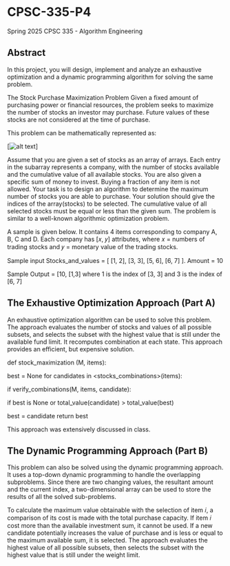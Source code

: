 # CPSC-335-P4

Spring 2025 CPSC 335 - Algorithm Engineering
## Abstract
In this project, you will design, implement and analyze an exhaustive optimization and a dynamic programming algorithm for solving the same problem.

The Stock Purchase Maximization Problem
Given a fixed amount of purchasing power or financial resources, the problem seeks to maximize the number of stocks an investor may purchase. Future values of these stocks are not considered at the time of purchase.

This problem can be mathematically represented as:

[![alt text](<Screenshot 2025-04-21 at 5.50.18 PM.png>)]

Assume that you are given a set of stocks as an array of arrays. Each entry in the subarray represents a company, with the number of stocks available and the cumulative value of all available stocks. You are also given a specific sum of money to invest. Buying a fraction of any item is not allowed. Your task is to design an algorithm to determine the maximum number of stocks you are able to purchase. Your solution should give the indices of the array(stocks) to be selected. The cumulative value of all selected stocks must be equal or less than the given sum. The problem is similar to a well-known algorithmic optimization problem.

A sample is given below. It contains 4 items corresponding to company A, B, C and D. Each company has [𝑥, 𝑦] attributes, where 𝑥 = numbers of trading stocks and 𝑦 = monetary value of the trading stocks.

Sample input
Stocks_and_values = [ [1, 2], [3, 3], [5, 6], [6, 7] ]. Amount = 10

Sample Output = [10, [1,3] where 1 is the index of [3, 3] and 3 is the index of [6, 7]

## The Exhaustive Optimization Approach (Part A)
An exhaustive optimization algorithm can be used to solve this problem. The approach evaluates the number of stocks and values of all possible subsets, and selects the subset with the highest value that is still under the available fund limit. It recomputes combination at each state. This approach provides an efficient, but expensive solution.

def stock_maximization (M, items):

best = None for candidates in <stocks_combinations>(items):

if verify_combinations(M, items, candidate):

if best is None or total_value(candidate) > total_value(best)

best = candidate return best

This approach was extensively discussed in class.

## The Dynamic Programming Approach (Part B)
This problem can also be solved using the dynamic programming approach. It uses a top-down dynamic programming to handle the overlapping subproblems. Since there are two changing values, the resultant amount and the current index, a two-dimensional array can be used to store the results of all the solved sub-problems.

To calculate the maximum value obtainable with the selection of item 𝑖, a comparison of its cost is made with the total purchase capacity. If item 𝑖 cost more than the available investment sum, it cannot be used. If a new candidate potentially increases the value of purchase and is less or equal to the maximum available sum, it is selected. The approach evaluates the highest value of all possible subsets, then selects the subset with the highest value that is still under the weight limit.